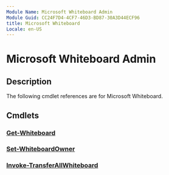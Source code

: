 ```yaml
---
Module Name: Microsoft Whiteboard Admin
Module Guid: CC24F7D4-4CF7-46D3-BD87-30A3D44ECF96
title: Microsoft Whiteboard
Locale: en-US
---
```


# Microsoft Whiteboard Admin

## Description
The following cmdlet references are for Microsoft Whiteboard.

## Cmdlets

### [Get-Whiteboard](Get-Whiteboard.md)

### [Set-WhiteboardOwner](Set-WhiteboardOwner.md)

### [Invoke-TransferAllWhiteboard](Invoke-TransferAllWhiteboards.md)
